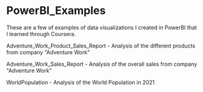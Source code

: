 # PowerBI_Examples

These are a few of examples of data visualizations I created in PowerBI that I learned through Coursera.



Adventure_Work_Product_Sales_Report - Analysis of the different products from company "Adventure Work"

Adventure_Work_Sales_Report - Analysis of the overall sales from company "Adventure Work"

WorldPopulation - Analysis of the World Population in 2021

